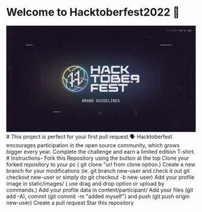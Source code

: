 # Welcome to Hacktoberfest2022 🎉
<img src ="/static/logo.png" alt ="my cool logo"/>
# This project is perfect for your first pull request
🗣 Hacktoberfest encourages participation in the open source community, which grows bigger every year. Complete the challenge and earn a limited edition T-shirt.
# Instructions-
Fork this Repository using the button at the top
Clone your forked repository to your pc ( git clone "url from clone option.)
Create a new branch for your modifications (ie. git branch new-user and check it out git checkout new-user or simply do git checkout -b new-user)
Add your profile image in static/images/ ( use drag and drop option or upload by commands.)
Add your profile data in content/participant/
Add your files (git add -A), commit (git commit -m "added myself") and push (git push origin new-user)
Create a pull request
Star this repository
